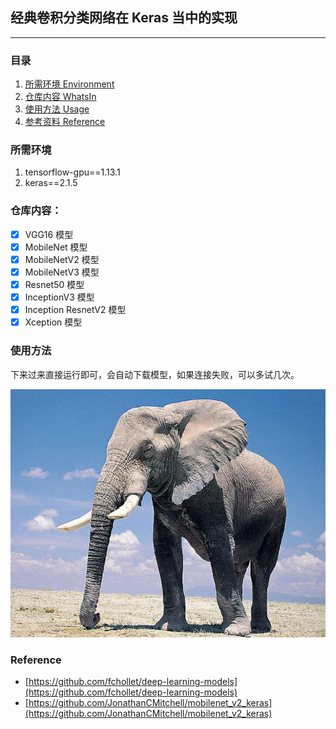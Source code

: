 ## 经典卷积分类网络在 Keras 当中的实现
---

### 目录
1. [所需环境 Environment](#所需环境)
2. [仓库内容 WhatsIn](#仓库内容)
3. [使用方法 Usage](#使用方法)
4. [参考资料 Reference](#Reference)

### 所需环境
1. tensorflow-gpu==1.13.1
2. keras==2.1.5

### 仓库内容：
- [x] VGG16 模型
- [x] MobileNet 模型
- [x] MobileNetV2 模型
- [x] MobileNetV3 模型
- [x] Resnet50 模型
- [x] InceptionV3 模型
- [x] Inception ResnetV2 模型
- [x] Xception 模型

### 使用方法

下来过来直接运行即可，会自动下载模型，如果连接失败，可以多试几次。

![原图 Before](/elephant.jpg)

### Reference
- [https://github.com/fchollet/deep-learning-models](https://github.com/fchollet/deep-learning-models)
- [https://github.com/JonathanCMitchell/mobilenet_v2_keras](https://github.com/JonathanCMitchell/mobilenet_v2_keras)
